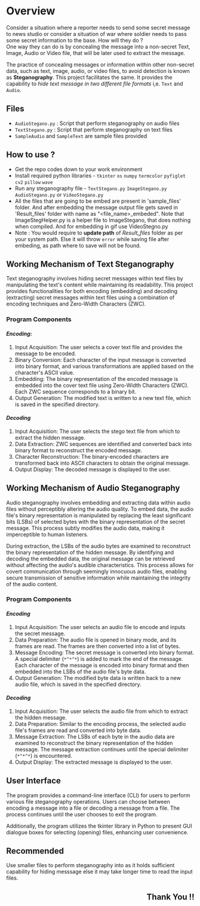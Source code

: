 
# Overview

Consider a situation where a reporter needs to send some secret message to news studio or consider a situation of war where soldier needs to pass some secret information to the base. How will they do ?  
One way they can do is by concealing the message into a non-secret Text, Image, Audio or Video file, that will be later used to extract the message.  

The practice of concealing messages or information within other non-secret data, such as text, image, audio, or video files, to avoid detection is known as **Steganography**. This project facilitates the same. It provides the capability to _hide text message in two different file formats_ i,e. `Text` and `Audio`.


## Files 
- `AudioStegano.py` : Script that perform steganography on audio files
- `TextStegano.py` : Script that perform steganography on text files
- `SampleAudio` and `SampleText` are sample files provided

  
## How to use ?

- Get the repo codes down to your work environment
- Install required python libraries - `tkinter` `os` `numpy` `termcolor` `pyfiglet` `cv2` `pillow` `wave`
- Run any steganography file - `TextStegano.py` `ImageStegano.py` `AudioStegano.py` or `VideoStegano.py`
- All the files that are going to be embed are present in 'sample_files' folder. And after embedding the message output file gets saved in 'Result_files' folder with name as "<file_name>_embeded".
Note that ImageStegHelper.py is a helper file to ImageStegano, that does nothing when compiled. And for embedding in gif use VideoStegno.py
- Note : You would require to **update path** of *Result_files* folder as per your system path. Else it will throw `error` while saving file after embeding, as path where to save will not be found.


## Working Mechanism of Text Steganography

Text steganography involves hiding secret messages within text files by manipulating the text's content while maintaining its readability. This project provides functionalities for both encoding (embedding) and decoding (extracting) secret messages within text files using a combination of encoding techniques and Zero-Width Characters (ZWC).

### Program Components

#### *Encoding*: 

1. Input Acquisition: The user selects a cover text file and provides the message to be encoded.
2. Binary Conversion: Each character of the input message is converted into binary format, and various transformations are applied based on the character's ASCII value.
3. Embedding: The binary representation of the encoded message is embedded into the cover text file using Zero-Width Characters (ZWC). Each ZWC sequence corresponds to a binary bit.
4. Output Generation: The modified text is written to a new text file, which is saved in the specified directory.

#### *Decoding* 

1. Input Acquisition: The user selects the stego text file from which to extract the hidden message.
2. Data Extraction: ZWC sequences are identified and converted back into binary format to reconstruct the encoded message.
3. Character Reconstruction: The binary-encoded characters are transformed back into ASCII characters to obtain the original message.
4. Output Display: The decoded message is displayed to the user.


## Working Mechanism of Audio Steganography

Audio steganography involves embedding and extracting data within audio files without perceptibly altering the audio quality. To embed data, the audio file's binary representation is manipulated by replacing the least significant bits (LSBs) of selected bytes with the binary representation of the secret message. This process subtly modifies the audio data, making it imperceptible to human listeners. 

During extraction, the LSBs of the audio bytes are examined to reconstruct the binary representation of the hidden message. By identifying and decoding the embedded data, the original message can be retrieved without affecting the audio's audible characteristics. This process allows for covert communication through seemingly innocuous audio files, enabling secure transmission of sensitive information while maintaining the integrity of the audio content.

### Program Components

#### *Encoding* 

1. Input Acquisition: The user selects an audio file to encode and inputs the secret message.
2. Data Preparation: The audio file is opened in binary mode, and its frames are read. The frames are then converted into a list of bytes.
3. Message Encoding: The secret message is converted into binary format. A special delimiter (`*^*^*`) is added to mark the end of the message. Each character of the message is encoded into binary format and then embedded into the LSBs of the audio file's byte data.
4. Output Generation: The modified byte data is written back to a new audio file, which is saved in the specified directory.

#### *Decoding*

1. Input Acquisition: The user selects the audio file from which to extract the hidden message.
2. Data Preparation: Similar to the encoding process, the selected audio file's frames are read and converted into byte data.
3. Message Extraction: The LSBs of each byte in the audio data are examined to reconstruct the binary representation of the hidden message. The message extraction continues until the special delimiter (`*^*^*`) is encountered.
4. Output Display: The extracted message is displayed to the user.


## User Interface

The program provides a command-line interface (CLI) for users to perform various file steganography operations. Users can choose between encoding a message into a file or decoding a message from a file. The process continues until the user chooses to exit the program. 

Additionally, the program utilizes the tkinter library in Python to present GUI dialogue boxes for selecting (opening) files, enhancing user convenience.


## Recommended


Use smaller files to perform steganography into as it holds sufficient capability for hiding messsage else it may take longer time to read the input files.


<div> 
<h2 align = 'right'> Thank You !! </h2>
</div>
